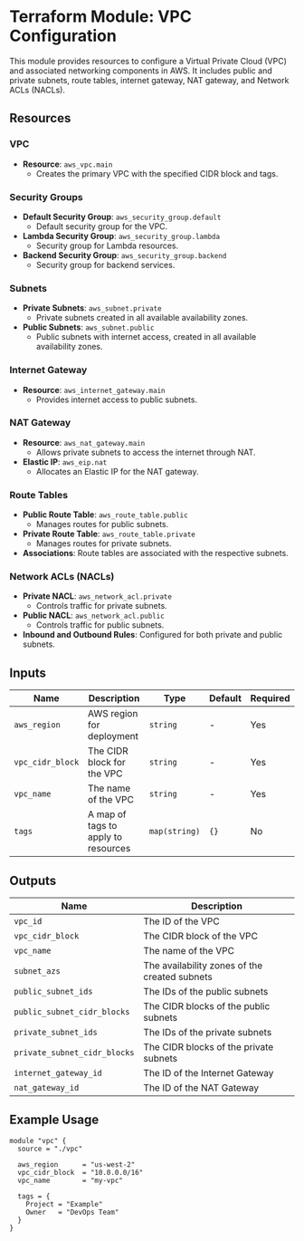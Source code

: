 # Terraform Module: VPC Configuration

This module provides resources to configure a Virtual Private Cloud (VPC) and associated networking components in AWS. It includes public and private subnets, route tables, internet gateway, NAT gateway, and Network ACLs (NACLs).

## Resources

### VPC
- **Resource**: `aws_vpc.main`
  - Creates the primary VPC with the specified CIDR block and tags.

### Security Groups
- **Default Security Group**: `aws_security_group.default`
  - Default security group for the VPC.
- **Lambda Security Group**: `aws_security_group.lambda`
  - Security group for Lambda resources.
- **Backend Security Group**: `aws_security_group.backend`
  - Security group for backend services.

### Subnets
- **Private Subnets**: `aws_subnet.private`
  - Private subnets created in all available availability zones.
- **Public Subnets**: `aws_subnet.public`
  - Public subnets with internet access, created in all available availability zones.

### Internet Gateway
- **Resource**: `aws_internet_gateway.main`
  - Provides internet access to public subnets.

### NAT Gateway
- **Resource**: `aws_nat_gateway.main`
  - Allows private subnets to access the internet through NAT.
- **Elastic IP**: `aws_eip.nat`
  - Allocates an Elastic IP for the NAT gateway.

### Route Tables
- **Public Route Table**: `aws_route_table.public`
  - Manages routes for public subnets.
- **Private Route Table**: `aws_route_table.private`
  - Manages routes for private subnets.
- **Associations**: Route tables are associated with the respective subnets.

### Network ACLs (NACLs)
- **Private NACL**: `aws_network_acl.private`
  - Controls traffic for private subnets.
- **Public NACL**: `aws_network_acl.public`
  - Controls traffic for public subnets.
- **Inbound and Outbound Rules**: Configured for both private and public subnets.

## Inputs

| Name                     | Description                                             | Type        | Default          | Required |
|--------------------------|---------------------------------------------------------|-------------|------------------|----------|
| `aws_region`             | AWS region for deployment                               | `string`    | -                | Yes      |
| `vpc_cidr_block`         | The CIDR block for the VPC                             | `string`    | -                | Yes      |
| `vpc_name`               | The name of the VPC                                    | `string`    | -                | Yes      |
| `tags`                   | A map of tags to apply to resources                    | `map(string)` | `{}`            | No       |

## Outputs

| Name                          | Description                                    |
|-------------------------------|------------------------------------------------|
| `vpc_id`                      | The ID of the VPC                             |
| `vpc_cidr_block`              | The CIDR block of the VPC                     |
| `vpc_name`                    | The name of the VPC                           |
| `subnet_azs`                  | The availability zones of the created subnets |
| `public_subnet_ids`           | The IDs of the public subnets                 |
| `public_subnet_cidr_blocks`   | The CIDR blocks of the public subnets         |
| `private_subnet_ids`          | The IDs of the private subnets                |
| `private_subnet_cidr_blocks`  | The CIDR blocks of the private subnets        |
| `internet_gateway_id`         | The ID of the Internet Gateway                |
| `nat_gateway_id`              | The ID of the NAT Gateway                     |

## Example Usage

```hcl
module "vpc" {
  source = "./vpc"

  aws_region      = "us-west-2"
  vpc_cidr_block  = "10.0.0.0/16"
  vpc_name        = "my-vpc"

  tags = {
    Project = "Example"
    Owner   = "DevOps Team"
  }
}
